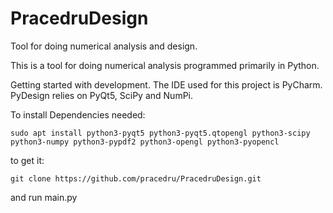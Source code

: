 # PracedruDesign
Tool for doing numerical analysis and design.

This is a tool for doing numerical analysis programmed primarily in Python.

Getting started with development. The IDE used for this project is PyCharm. PyDesign relies on PyQt5, SciPy and NumPi.

To install Dependencies needed:
```
sudo apt install python3-pyqt5 python3-pyqt5.qtopengl python3-scipy python3-numpy python3-pypdf2 python3-opengl python3-pyopencl
```
to get it:

```
git clone https://github.com/pracedru/PracedruDesign.git
```

and run main.py
